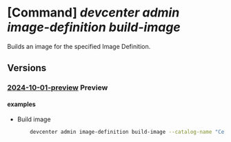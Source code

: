 # [Command] _devcenter admin image-definition build-image_

Builds an image for the specified Image Definition.

## Versions

### [2024-10-01-preview](/Resources/mgmt-plane/L3N1YnNjcmlwdGlvbnMve30vcmVzb3VyY2Vncm91cHMve30vcHJvdmlkZXJzL21pY3Jvc29mdC5kZXZjZW50ZXIvcHJvamVjdHMve30vY2F0YWxvZ3Mve30vaW1hZ2VkZWZpbml0aW9ucy97fS9idWlsZGltYWdl/2024-10-01-preview.xml) **Preview**

<!-- mgmt-plane /subscriptions/{}/resourcegroups/{}/providers/microsoft.devcenter/projects/{}/catalogs/{}/imagedefinitions/{}/buildimage 2024-10-01-preview -->

#### examples

- Build image
    ```bash
        devcenter admin image-definition build-image --catalog-name "CentralCatalog" --image-definition-name "DefaultDevImage" --project-name "rg1" --resource-group "rg1"
    ```
